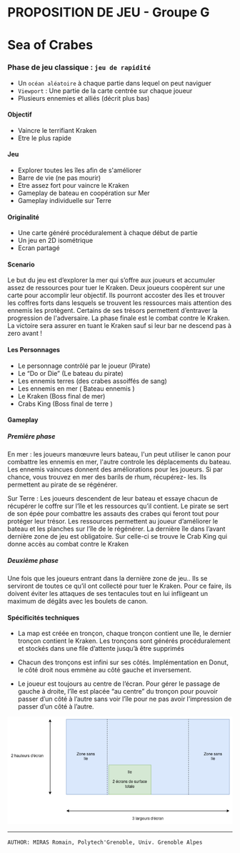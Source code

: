 # PROPOSITION DE JEU - Groupe G

# Sea of Crabes

### Phase de jeu classique : `jeu de rapidité`
- Un `océan aléatoire` à chaque partie dans lequel on peut naviguer
- `Viewport` : Une partie de la carte centrée sur chaque joueur
- Plusieurs ennemies et alliés (décrit plus bas)

#### Objectif    
- Vaincre le terrifiant Kraken
- Etre le plus rapide

#### Jeu
- Explorer toutes les îles afin de s'améliorer
- Barre de vie (ne pas mourir)  
- Etre assez fort pour vaincre le Kraken
- Gameplay de bateau en coopération sur Mer
- Gameplay individuelle sur Terre
#### Originalité       
- Une carte généré procéduralement à chaque début de partie
- Un jeu en 2D isométrique
- Ecran partagé

#### Scenario

Le but du jeu est d’explorer la mer qui s’offre aux joueurs et accumuler assez de ressources pour tuer le Kraken. Deux joueurs coopèrent sur une carte pour accomplir leur objectif. Ils pourront accoster des îles et trouver les coffres forts dans lesquels se trouvent les ressources mais attention des ennemis les protègent. Certains de ses trésors permettent d’entraver la progression de l'adversaire. La phase finale est le combat contre le Kraken. La victoire sera assurer en tuant le Kraken sauf si leur bar ne descend pas à zero avant !

#### Les Personnages

- Le personnage contrôlé par le joueur (Pirate)
- Le “Do or Die” (Le bateau du pirate)
- Les ennemis terres (des crabes assoiffés de sang)
- Les ennemis en mer ( Bateau ennemis )
- Le Kraken (Boss final de mer)
- Crabs King (Boss final de terre )  

#### Gameplay

##### Première phase

En mer : les joueurs manœuvre leurs bateau, l'un peut utiliser le canon pour combattre les ennemis en mer, l'autre controle les déplacements du bateau. Les ennemis vaincues donnent des améliorations pour les joueurs. Si par chance, vous trouvez en mer des barils de rhum, récupérez- les. Ils permettent au pirate de se régénérer.

Sur Terre : Les joueurs descendent de leur bateau et essaye chacun de récupérer le coffre sur l’île et les ressources qu’il contient. Le pirate se sert de son épée pour combattre les assauts des crabes qui feront tout pour protéger leur trésor. Les ressources permettent au joueur d’améliorer le bateau et les planches sur l’île de le régénérer. La dernière île dans l’avant dernière zone de jeu est obligatoire. Sur celle-ci se trouve le Crab King qui donne accès au combat contre le Kraken

##### Deuxième phase 

Une fois que les joueurs entrant dans la dernière  zone de jeu.. Ils se serviront de toutes ce qu’il ont collecté pour tuer le Kraken. Pour ce faire, ils doivent éviter les attaques de ses tentacules tout en lui infligeant un maximum de dégâts avec les boulets de canon.


#### Spécificités techniques
- La map est créée en tronçon, chaque tronçon contient une île, le dernier tronçon contient le Kraken. Les tronçons sont générés procéduralement et stockés dans une file d’attente jusqu’à être supprimés

- Chacun des tronçons est infini sur ses côtés. Implémentation en Donut, le côté droit nous emmène au côté gauche et inversement.

- Le joueur est toujours au centre de l’écran. Pour gérer le passage de gauche à droite, l’île est placée “au centre” du tronçon pour pouvoir passer d’un côté à l’autre sans voir l’île pour ne pas avoir l’impression de passer d’un côté à l’autre.

![Texte alternatif](/images-md/Representation_troncon.drawio.png "Schema de Vue")


---
    AUTHOR: MIRAS Romain, Polytech'Grenoble, Univ. Grenoble Alpes 



